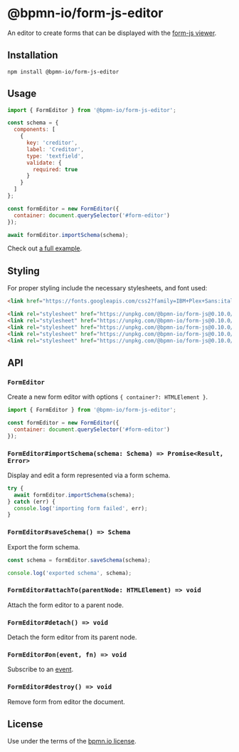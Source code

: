 # @bpmn-io/form-js-editor

An editor to create forms that can be displayed with the [form-js viewer](../form-js-viewer).


## Installation

```
npm install @bpmn-io/form-js-editor
```


## Usage

```javascript
import { FormEditor } from '@bpmn-io/form-js-editor';

const schema = {
  components: [
    {
      key: 'creditor',
      label: 'Creditor',
      type: 'textfield',
      validate: {
        required: true
      }
    }
  ]
};

const formEditor = new FormEditor({
  container: document.querySelector('#form-editor')
});

await formEditor.importSchema(schema);
```

Check out [a full example](https://github.com/bpmn-io/form-js-examples).


## Styling

For proper styling include the necessary stylesheets, and font used:

```html
<link href="https://fonts.googleapis.com/css2?family=IBM+Plex+Sans:ital,wght@0,400;0,600;1,400&display=swap" rel="stylesheet">

<link rel="stylesheet" href="https://unpkg.com/@bpmn-io/form-js@0.10.0/dist/assets/form-js.css">
<link rel="stylesheet" href="https://unpkg.com/@bpmn-io/form-js@0.10.0/dist/assets/flatpickr/light.css">
<link rel="stylesheet" href="https://unpkg.com/@bpmn-io/form-js@0.10.0/dist/assets/form-js-editor.css">
<link rel="stylesheet" href="https://unpkg.com/@bpmn-io/form-js@0.10.0/dist/assets/dragula.css">
<link rel="stylesheet" href="https://unpkg.com/@bpmn-io/form-js@0.10.0/dist/assets/properties-panel.css">
```


## API

### `FormEditor`

Create a new form editor with options `{ container?: HTMLElement }`.

```javascript
import { FormEditor } from '@bpmn-io/form-js-editor';

const formEditor = new FormEditor({
  container: document.querySelector('#form-editor')
});
```


### `FormEditor#importSchema(schema: Schema) => Promise<Result, Error>`

Display and edit a form represented via a form schema.

```javascript
try {
  await formEditor.importSchema(schema);
} catch (err) {
  console.log('importing form failed', err);
}
```


### `FormEditor#saveSchema() => Schema`

Export the form schema.

```javascript
const schema = formEditor.saveSchema(schema);

console.log('exported schema', schema);
```


### `FormEditor#attachTo(parentNode: HTMLElement) => void`


Attach the form editor to a parent node.


### `FormEditor#detach() => void`


Detach the form editor from its parent node.


### `FormEditor#on(event, fn) => void`

Subscribe to an [event](#events).


### `FormEditor#destroy() => void`

Remove form from editor the document.


## License

Use under the terms of the [bpmn.io license](http://bpmn.io/license).
